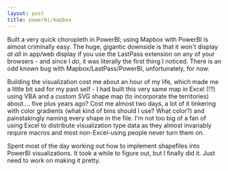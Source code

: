 ```yaml
---
layout: post
title: powerbi/mapbox
---
```


Built a very quick choropleth in PowerBI; using Mapbox with PowerBI is almost criminally easy. The huge, gigantic downside is that it won't display _at all_ in app/web display if you use the LastPass extension on any of your browsers - and since I _do_, it was literally the first thing I noticed. There is an odd known bug with Mapbox/LastPass/PowerBI, unfortunately, for now. 

Building the visualization cost me about an hour of my life, which made me a little bit sad for my past self - I had built this very same map in Excel (!?) using VBA and a custom SVG shape map (to incorporate the territories) about.... five plus years ago? Cost me almost two days, a lot of it tinkering with color gradients (what kind of bins should I use? What color?) and painstakingly naming every shape in the file. I'm not too big of a fan of using Excel to distribute visualization type data as they almost invariably require macros and most non-Excel-using people never turn them on.

Spent most of the day working out how to implement shapefiles into PowerBI visualizations. It took a while to figure out, but I finally did it. Just need to work on making it pretty. 